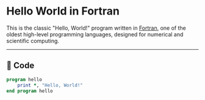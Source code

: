 # Hello World in Fortran

This is the classic "Hello, World!" program written in [Fortran](https://en.wikipedia.org/wiki/Fortran), one of the oldest high-level programming languages, designed for numerical and scientific computing.

---

## 🧠 Code
```fortran
program hello
    print *, "Hello, World!"
end program hello
